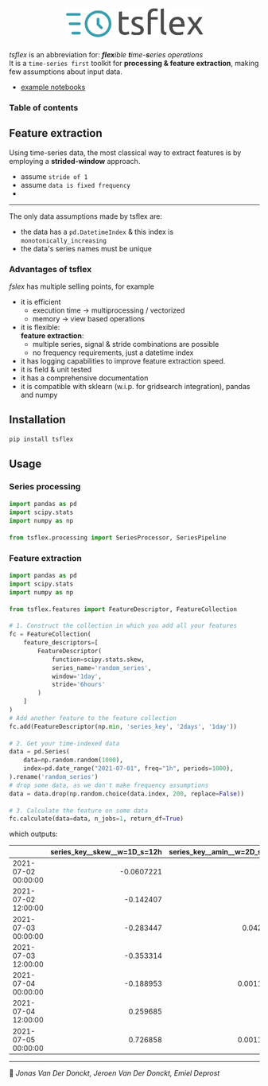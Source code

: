 # <div style="text-align: center;"><img alt="tsflex" src="./docs/_static/logo.png" height="60"></div>

*tsflex* is an abbreviation for: ***flex**ible **t**ime-**s**eries operations*<br>
It is a `time-series first` toolkit for **processing & feature extraction**, making few assumptions about input data. 

* [example notebooks](examples/)


### Table of contents



## Feature extraction

Using time-series data, the most classical way to extract features is by employing a **strided-window** approach.

* assume `stride of 1`
* assume `data is fixed frequency`
* 

---
The only data assumptions made by tsflex are:
* the data has a `pd.DatetimeIndex` & this index is `monotonically_increasing`
* the data's series names must be unique

### Advantages of tsflex

*fslex* has multiple selling points, for example

* it is efficient
  * execution time -> multiprocessing / vectorized
  * memory -> view based operations
* it is flexible:  
  **feature extraction**:
     * multiple series, signal & stride combinations are possible
     * no frequency requirements, just a datetime index
* it has logging capabilities to improve feature extraction speed.  
* it is field & unit tested
* it has a comprehensive documentation
* it is compatible with sklearn (w.i.p. for gridsearch integration), pandas and numpy

## Installation

```sh
pip install tsflex
```

## Usage

### Series processing

```python
import pandas as pd
import scipy.stats
import numpy as np

from tsflex.processing import SeriesProcessor, SeriesPipeline


```


### Feature extraction

```python
import pandas as pd
import scipy.stats
import numpy as np

from tsflex.features import FeatureDescriptor, FeatureCollection

# 1. Construct the collection in which you add all your features
fc = FeatureCollection(
    feature_descriptors=[
        FeatureDescriptor(
            function=scipy.stats.skew,
            series_name='random_series',
            window='1day',
            stride='6hours'
        )
    ]
)
# Add another feature to the feature collection
fc.add(FeatureDescriptor(np.min, 'series_key', '2days', '1day'))

# 2. Get your time-indexed data
data = pd.Series(
    data=np.random.random(1000),
    index=pd.date_range("2021-07-01", freq="1h", periods=1000),
).rename('random_series')
# drop some data, as we don't make frequency assumptions
data = data.drop(np.random.choice(data.index, 200, replace=False))

# 3. Calculate the feature on some data
fc.calculate(data=data, n_jobs=1, return_df=True)
```
which outputs:

|                     |   **series_key__skew__w=1D_s=12h** |   **series_key__amin__w=2D_s=1D** |
|:--------------------|-------------------------------:|------------------------------:|
| 2021-07-02 00:00:00 |                     -0.0607221 |                   nan         |
| 2021-07-02 12:00:00 |                     -0.142407  |                   nan         |
| 2021-07-03 00:00:00 |                     -0.283447  |                     0.042413  |
| 2021-07-03 12:00:00 |                     -0.353314  |                   nan         |
| 2021-07-04 00:00:00 |                     -0.188953  |                     0.0011865 |
| 2021-07-04 12:00:00 |                      0.259685  |                   nan         |
| 2021-07-05 00:00:00 |                      0.726858  |                     0.0011865 |


---
👤 _Jonas Van Der Donckt, Jeroen Van Der Donckt, Emiel Deprost_



